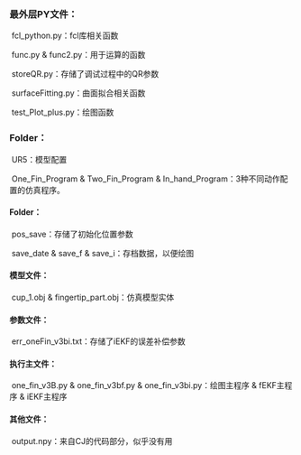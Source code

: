 ### 最外层PY文件：

​	fcl_python.py：fcl库相关函数

​	func.py & func2.py：用于运算的函数

​	storeQR.py：存储了调试过程中的QR参数

​	surfaceFitting.py：曲面拟合相关函数

​	test_Plot_plus.py：绘图函数		



### Folder：

​	UR5：模型配置

​	One_Fin_Program & Two_Fin_Program & In_hand_Program：3种不同动作配置的仿真程序。

#### 	Folder：

​		pos_save：存储了初始化位置参数

​		save_date & save_f & save_i：存档数据，以便绘图

#### 	模型文件：

​		cup_1.obj & fingertip_part.obj：仿真模型实体

#### 	参数文件：

​		err_oneFin_v3bi.txt：存储了iEKF的误差补偿参数

#### 	执行主文件：

​		one_fin_v3B.py & one_fin_v3bf.py & one_fin_v3bi.py：绘图主程序 & fEKF主程序 & iEKF主程序

#### 	其他文件：

​		output.npy：来自CJ的代码部分，似乎没有用






